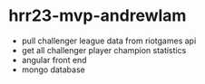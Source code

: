 # hrr23-mvp-andrewlam

- pull challenger league data from riotgames api
- get all challenger player champion statistics
- angular front end
- mongo database